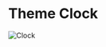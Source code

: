 # Theme Clock
![Clock](https://user-images.githubusercontent.com/74598067/148365896-ea065a16-9f54-41b9-88e6-0f08b0df485a.PNG)
